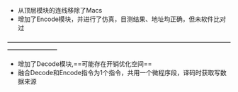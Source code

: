 + 从顶层模块的连线移除了Macs
+ 增加了Encode模块，并进行了仿真，目测结果、地址均正确，但未软件比对过

————————————————————————————————————————————

+ 增加了Decode模块,==可能存在开销优化空间== 
+ 融合Decode和Encode指令为1个指令，共用一个微程序段，译码时获取写数据来源